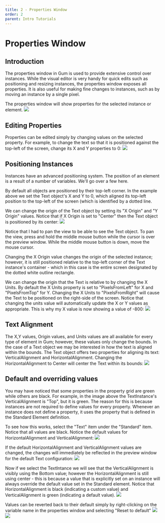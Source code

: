 ```yaml
---
title: 2 - Properties Window
order: 2
parent: Intro Tutorials
---
```


# Properties Window

## Introduction

The properties window in Gum is used to provide extensive control over instances. While the visual editor is very handy for quick edits such as positioning and resizing instances, the properties window exposes all properties. It is also useful for making fine changes to instances, such as by moving an instance by a single pixel.

The properties window will show properties for the selected instance or element. ![](../.gitbook/assets/GumSelectedInstanceProperties.png)

## Editing Properties

Properties can be edited simply by changing values on the selected property. For example, to change the text so that it is positioned against the top-left of the screen, change its X and Y properties to 0: ![](../.gitbook/assets/GumTextTopLeft.PNG)

## Positioning Instances

Instances have an advanced positioning system. The position of an element is a result of a number of variables. We'll go over a few here.

By default all objects are positioned by their top-left corner. In the example above we set the Text object's X and Y to 0, which aligned its top-left position to the top-left of the screen \(which is identified by a dotted line.

We can change the origin of the Text object by setting its "X Origin" and "Y Origin" values. Notice that if X Origin is set to "Center" then the Text object is positioned by its center: ![](../.gitbook/assets/GumCenterXOrigin.PNG)

Notice that I had to pan the view to be able to see the Text object. To pan the view, press and hold the middle mouse button while the cursor is over the preview window. While the middle mouse button is down, move the mouse cursor.

Changing the X Origin value changes the origin of the selected instance; however, it is still positioned relative to the top-left corner of the Text instance's container - which in this case is the entire screen designated by the dotted white outline rectangle.

We can change the origin that the Text is relative to by changing the X Units. By default the X Units property is set to "PixelsFromLeft" for X and "PixelsFromTop" for Y. Changing the X Units to "PixelsFromRight" will cause the Text to be positioned on the right-side of the screen. Notice that changing the units value will automatically update the X or Y values as appropriate. This is why my X value is now showing a value of -800: ![](../.gitbook/assets/GumPixelsFromRight.PNG)

## Text Alignment

The X,Y values, Origin values, and Units values are all available for every type of element in Gum; however, these values only change the bounds. In the case of a Text object we may be interested in how the text is aligned within the bounds. The Text object offers two properties for aligning its text: VerticalAlignment and HorizontalAlignment. Changing the HorizontalAlignment to Center will center the Text within its bounds: ![](../.gitbook/assets/GumTextCenterAlignment.PNG)

## Default and overriding values

You may have noticed that some properties in the property grid are green while others are black. For example, in the image above the TextInstance's VerticalAlignment is "Top", but it is green. The reason for this is because instances are not required to define values for every property. Whenever an instance does not define a property, it uses the property that is defined in the Standard Element definition.

To see how this works, select the "Text" item under the "Standard" item. Notice that all values are black. Notice the default values for HorizontalAlignment and VerticalAlignment: ![](../.gitbook/assets/HorizontalAndVerticalAlignmentDefaults.png)

If the default HorizontalAlignment and VerticalAlignment values are changed, the changes will immediately be reflected in the preview window for the default Text configuration: ![](../.gitbook/assets/GumBottomRightAlignment.png)

Now if we select the TextIntance we will see that the VerticalAlignment is visibly using the Bottom value; however the HorizontalAlignment is still using center - this is because a value that is explicitly set on an instance will always override the default value set in the Standard element. Notice that HorizontalAlignment is black \(indicating a custom value\) and VerticalAlignment is green \(indicating a default value\). ![](../.gitbook/assets/GumInstanceCombiningDefaultAndCustom.PNG)

Values can be reverted back to their default simply by right-clicking on the variable name in the properties window and selecting "Reset to default" ![](../.gitbook/assets/GumMakeDefaultRightClick.png) ![](../.gitbook/assets/GumAllDefaults.PNG)

